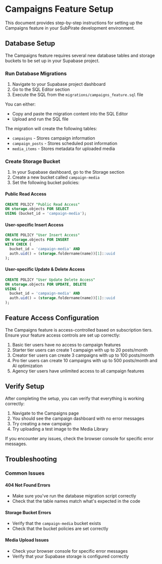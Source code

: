 # Campaigns Feature Setup

This document provides step-by-step instructions for setting up the Campaigns feature in your SubPirate development environment.

## Database Setup

The Campaigns feature requires several new database tables and storage buckets to be set up in your Supabase project.

### Run Database Migrations

1. Navigate to your Supabase project dashboard
2. Go to the SQL Editor section
3. Execute the SQL from the `migrations/campaigns_feature.sql` file

You can either:
- Copy and paste the migration content into the SQL Editor
- Upload and run the SQL file

The migration will create the following tables:
- `campaigns` - Stores campaign information
- `campaign_posts` - Stores scheduled post information
- `media_items` - Stores metadata for uploaded media

### Create Storage Bucket

1. In your Supabase dashboard, go to the Storage section
2. Create a new bucket called `campaign-media`
3. Set the following bucket policies:

#### Public Read Access
```sql
CREATE POLICY "Public Read Access"
ON storage.objects FOR SELECT
USING (bucket_id = 'campaign-media');
```

#### User-specific Insert Access
```sql
CREATE POLICY "User Insert Access"
ON storage.objects FOR INSERT
WITH CHECK (
  bucket_id = 'campaign-media' AND
  auth.uid() = (storage.foldername(name))[1]::uuid
);
```

#### User-specific Update & Delete Access
```sql
CREATE POLICY "User Update Delete Access"
ON storage.objects FOR UPDATE, DELETE
USING (
  bucket_id = 'campaign-media' AND
  auth.uid() = (storage.foldername(name))[1]::uuid
);
```

## Feature Access Configuration

The Campaigns feature is access-controlled based on subscription tiers. Ensure your feature access controls are set up correctly:

1. Basic tier users have no access to campaign features
2. Starter tier users can create 1 campaign with up to 20 posts/month
3. Creator tier users can create 3 campaigns with up to 100 posts/month
4. Pro tier users can create 10 campaigns with up to 500 posts/month and AI optimization
5. Agency tier users have unlimited access to all campaign features

## Verify Setup

After completing the setup, you can verify that everything is working correctly:

1. Navigate to the Campaigns page
2. You should see the campaign dashboard with no error messages
3. Try creating a new campaign
4. Try uploading a test image to the Media Library

If you encounter any issues, check the browser console for specific error messages.

## Troubleshooting

### Common Issues

#### 404 Not Found Errors
- Make sure you've run the database migration script correctly
- Check that the table names match what's expected in the code

#### Storage Bucket Errors
- Verify that the `campaign-media` bucket exists
- Check that the bucket policies are set correctly

#### Media Upload Issues
- Check your browser console for specific error messages
- Verify that your Supabase storage is configured correctly